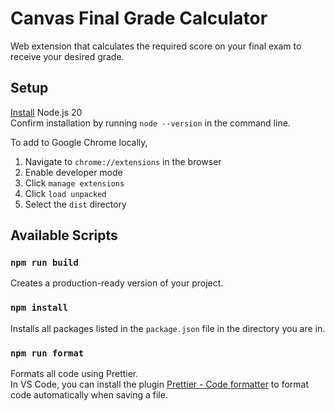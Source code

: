 # Canvas Final Grade Calculator

Web extension that calculates the required score on your final exam to receive your desired grade.

## Setup

[Install](https://nodejs.org/en/download) Node.js 20 \
Confirm installation by running `node --version` in the command line.

To add to Google Chrome locally,

1. Navigate to `chrome://extensions` in the browser
2. Enable developer mode
3. Click `manage extensions`
4. Click `load unpacked`
5. Select the `dist` directory

## Available Scripts

### `npm run build`

Creates a production-ready version of your project.

### `npm install`

Installs all packages listed in the `package.json` file in the directory you are in.

### `npm run format`

Formats all code using Prettier. \
In VS Code, you can install the plugin [Prettier - Code formatter](https://marketplace.visualstudio.com/items?itemName=esbenp.prettier-vscode) to format code automatically when saving a file.
